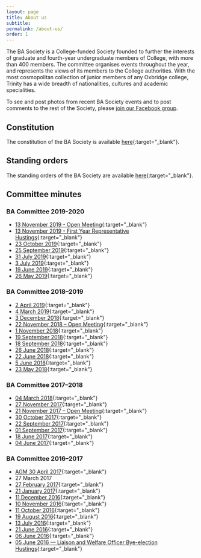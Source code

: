 ```yaml
---
layout: page
title: About us
subtitle:
permalink: /about-us/
order: 1
---
```


The BA Society is a College-funded Society founded to further the interests of graduate and fourth-year undergraduate members of College, with more than 400 members. The committee organises events throughout the year, and represents the views of its members to the College authorities. With the most cosmopolitan collection of junior members of any Oxbridge college, Trinity has a wide breadth of nationalities, cultures and academic specialities.

To see and post photos from recent BA Society events and to post comments to the rest of the Society, please [join our Facebook group](https://www.facebook.com/groups/2204129196/).

## Constitution
The constitution of the BA Society is available [here](/docs/constitution.pdf){:target="_blank"}.

## Standing orders
The standing orders of the BA Society are available [here](/docs/standing_orders.pdf){:target="_blank"}.

## Committee minutes

### BA Committee 2019-2020

* [13 November 2019 - Open Meeting](/docs/minutes/2019-11-13.pdf){:target="_blank"}
* [13 November 2019 - First Year Representative Hustings](/docs/minutes/FYR_hustings_minutes.pdf){:target="_blank"}
* [23 October 2019](/docs/minutes/2019-10-23.pdf){:target="_blank"}
* [25 September 2019](/docs/minutes/2019-09-25.pdf){:target="_blank"}
* [31 July 2019](/docs/minutes/2019-07-31.pdf){:target="_blank"}
* [3 July 2019](/docs/minutes/2019-07-03.pdf){:target="_blank"}
* [19 June 2019](/docs/minutes/2019-06-19.pdf){:target="_blank"}
* [26 May 2019](/docs/minutes/2019-05-26.pdf){:target="_blank"}

### BA Committee 2018–2019
* [2 April 2019](/docs/minutes/2019-04-02.pdf){:target="_blank"}
* [4 March 2019](/docs/minutes/2019-03-04.pdf){:target="_blank"}
* [3 December 2018](/docs/minutes/2018-12-03.pdf){:target="_blank"}
* [22 November 2018 – Open Meeting](/docs/minutes/2018-11-22-open_meeting.pdf){:target="_blank"}
* [1 November 2018](/docs/minutes/2018-11-01.pdf){:target="_blank"}
* [19 September 2018](/docs/minutes/2018-09-19.pdf){:target="_blank"}
* [18 September 2018](/docs/minutes/2018-09-18.pdf){:target="_blank"}
* [26 June 2018](/docs/minutes/2018-06-26.pdf){:target="_blank"}
* [22 June 2018](/docs/minutes/2018-06-22.pdf){:target="_blank"}
* [5 June 2018](/docs/minutes/2018-06-05.pdf){:target="_blank"}
* [23 May 2018](/docs/minutes/2018-05-23.pdf){:target="_blank"}

### BA Committee 2017–2018
* [04 March 2018](/docs/minutes/2018-03-04.pdf){:target="_blank"}
* [27 November 2017](/docs/minutes/2017-11-27.pdf){:target="_blank"}
* [21 November 2017 – Open Meeting](/docs/minutes/2017-11-21.pdf){:target="_blank"}
* [30 October 2017](/docs/minutes/2017-10-30.pdf){:target="_blank"}
* [22 September 2017](/docs/minutes/2017-09-22.pdf){:target="_blank"}
* [01 September 2017](/docs/minutes/2017-09-01.pdf){:target="_blank"}
* [18 June 2017](/docs/minutes/2017-06-18.pdf){:target="_blank"}
* [04 June 2017](/docs/minutes/2017-06-04.pdf){:target="_blank"}

### BA Committee 2016–2017
* [AGM 30 April 2017](/docs/minutes/2017-04-30_AGM.pdf){:target="_blank"}
* 27 March 2017
* [27 February 2017](/docs/minutes/2017-02-27.pdf){:target="_blank"}
* [21 January 2017](/docs/minutes/2017-01-21.pdf){:target="_blank"}
* [11 December 2016](/docs/minutes/2016-12-11.pdf){:target="_blank"}
* [10 November 2016](/docs/minutes/2016-11-10.pdf){:target="_blank"}
* [11 October 2016](/docs/minutes/2016-10-11.pdf){:target="_blank"}
* [19 August 2016](/docs/minutes/2016-08-19.pdf){:target="_blank"}
* [13 July 2016](/docs/minutes/2016-07-13.pdf){:target="_blank"}
* [21 June 2016](/docs/minutes/2016-06-21.pdf){:target="_blank"}
* [06 June 2016](/docs/minutes/2016-06-06.pdf){:target="_blank"}
* [05 June 2016 — Liaison and Welfare Officer Bye-election Hustings](/docs/minutes/2016_welfare_officer_hustings.pdf){:target="_blank"}

<!---
### BA Committee 2015–2016
* Committee 2016 Hustings
* Committee 2016 Manifestos
* AGM 10 May 2016
* 16 February 2016
* 12 December 2015
* 1st Year Rep Hustings
* 1st Year Rep Manifestos
* 14 September 2015
* 5 September 2015
* 08 June 2015 — Hustings Computing Officer
* Computing Officer 2015 Manifestos
* Committee 2015 Manifestos

### BA Committee 2014–2015
* 18 May 2015 — Hustings
* 06 May 2015 — AGM
* 23 March 2015
* 26 November 2014
* 13 November 2014 — First Year Representative Hustings
* 18 September 2014
* 06 June 2014
* Committee 2014 Manifestos

### BA Committee 2013–2014
* 22 May 2014 — Handover
* 14 May 2014 — Hustings
* 27 March 2014
* 16 January 2014
* 18 November 2013
* First Year Rep Manifestos
* 28 October 2013
* 9 September 2013
* 23 July 2013
* 26 June 2013
* Committee 2013 Manifestos

### BA Committee 2012–2013
* 13 May 2013 — Hustings
* 02 May 2013 — AGM
* 10 March 2013
* 14 January 2013
* First Year Reps Manifestos
* 18 November 2012
* 22 October 2012
* 20 September 2012
* 30 August 2012
* 25 June 2012
* 23 June 2012
* 11 June 2012
* 28 May 2012
* Committee Manifestos

### BA Committee 2011–2012
* 18 April 2012
* 24 November 2011
* First Year Reps Manifestos
* 28 September 2011
* 21 September 2011
* 20 July 2011
* 13 June 2011
* Committee Manifestos

### BA Committee 2010–2011
* 24 May 2011 — Hustings
* 05 April 2011
* 14 December 2010
* 31 October 2010
* 17 August 2010
* 22 June 2010
* 23 May 2010

### BA Committee 2009–2010
* 10 August 2009
* 22 June 2009
* 04 June 2009

### BA Committee 2007–2008
* 20 August 2007
* 06 August 2007
* 30 July 2007
* 09 July 2007
* 02 July 2007
* 11 June 2007
* 04 June 2007
* 30 May 2007 — Hustings
* 28 May 2007
* 21 May 2007

### BA Committee 2006–2007
* 21 May 2007 — Handover
* 17 May 2007 — Hustings
* 02 May 2007 — AGM
* 02 May 2007
* 05 March 2007
* 25 February 2007
* 06 February 2007
* 21 November 2006
* 07 November 2006
* 01 November 2006 — Hustings
* 24 October 2006
* 11 October 2006
* 29 September 2006
* 11 September 2006
* 23 July 2006
* 27 June 2006
* 08 June 2006

### BA Committee 2005–2006
* 31 May 2006 — Hustings
* 29 May 2006
* 18 May 2006
--->
